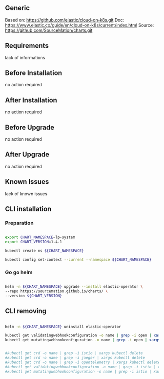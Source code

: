## Generic

Based on: https://github.com/elastic/cloud-on-k8s.git
Doc: https://www.elastic.co/guide/en/cloud-on-k8s/current/index.html
Source: https://github.com/SourceMation/charts.git

## Requirements

lack of informations

## Before Installation

no action required

## After Installation

no action required

## Before Upgrade

no action required

## After Upgrade

no action required


## Known Issues

lack of known issues




## CLI installation

### Preparation

```bash

export CHART_NAMESPACE=lp-system
export CHART_VERSION=1.4.1

kubectl create ns ${CHART_NAMESPACE}

kubectl config set-context --current --namespace ${CHART_NAMESPACE}

```

### Go go helm

``` bash

helm -n ${CHART_NAMESPACE} upgrade --install elastic-operator \
--repo https://sourcemation.github.io/charts/ \
--version ${CHART_VERSION}

```


## CLI removing

```bash

helm -n ${CHART_NAMESPACE} uninstall elastic-operator

kubectl get validatingwebhookconfiguration -o name | grep -i open | xargs kubectl delete
kubectl get mutatingwebhookconfiguration -o name | grep -i open | xargs kubectl delete


#kubectl get crd -o name | grep -i istio | xargs kubectl delete
#kubectl get crd -o name | grep -i jaeger | xargs kubectl delete 
#kubectl get crd -o name | grep -i opentelemetry | xargs kubectl delete 
#kubectl get validatingwebhookconfiguration -o name | grep -i istio | xargs kubectl delete 
#kubectl get mutatingwebhookconfiguration -o name | grep -i istio | xargs kubectl delete

```
